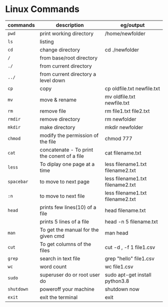 # Linux Commands

| commands | description | eg/output |
|---|---|---|
| <code>pwd</code> | print working directory | /home/newfolder |
| <code>ls</code> | listing |  |
| <code>cd</code> | change directory | cd ./newfolder |
| <code>/</code> | from base/root directory |   |
| <code>./</code> | from current directory |   |
| <code>../</code> | from current directory a level down  |   |
| <code>cp</code> | copy | cp oldfile.txt newfile.txt |
| <code>mv</code> | move & rename | mv oldfile.txt newfile.txt |
| <code>rm</code> | remove file | rm file1.txt file2.txt |
| <code>rmdir</code> | remove directory | rm newfolder  |
| <code>mkdir</code> | make directory  | mkdir newfolder |
| <code>chmod</code> | modify the permission of the file  | chmod 777 |
| <code>cat</code> | concatenate - To print the conent of a file   | cat filename.txt |
| <code>less</code> | To diplay one page at a time | less filename1.txt filename2.txt |
| <code>spacebar</code> | to move to next page | less filename1.txt filename2.txt |
| <code>:n</code> | to move to next file | less filename1.txt filename2.txt |
| <code>head</code> | prints few lines(10) of a file   | head filename.txt |
| <code></code> | prints 5 lines of a file   | head -n 5 filename.txt |
| <code>man</code> | To get the manual for the given cmd   | man head |
| <code>cut</code> | To get columns of the files | cut -d , -f 1 file1.csv |
| <code>grep</code> | search in text file |  grep "hello" file1.csv |
| <code>wc</code> | word count |  wc file1.csv |
| <code>sudo</code> | superuser do or root user do | sudo apt-get install python3.8 |
| <code>shutdown</code> | poweroff your machine  | shutdown now |
| <code>exit</code> | exit the terminal |  exit |


